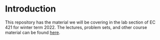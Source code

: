 # Introduction  

This repository has the material we will be covering in the lab section of EC 421 for winter term 2022. The lectures, problem sets, and other course material can be found [here](https://github.com/edrubin/EC421W22).


